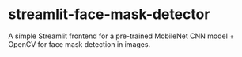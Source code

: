 # streamlit-face-mask-detector
A simple Streamlit frontend for a pre-trained MobileNet CNN model + OpenCV for face mask detection in images.
